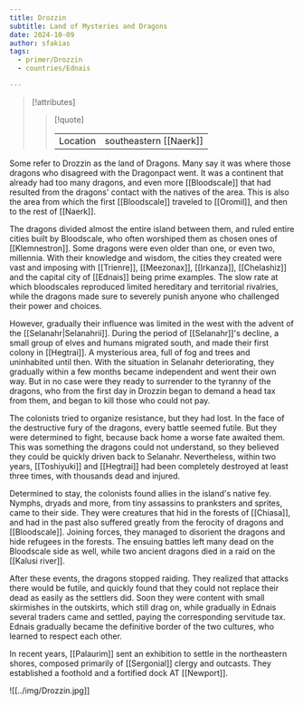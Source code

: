 ```yaml
---
title: Drozzin
subtitle: Land of Mysteries and Dragons
date: 2024-10-09
author: sfakias
tags:
  - primer/Drozzin
  - countries/Ednais

---
```

> [!attributes]
> 
> > [!quote]
> >
> > | | |
> > | --- | --- |
> > | Location | southeastern [[Naerk]] |

Some refer to Drozzin as the land of Dragons. Many say it was where those dragons who disagreed with the Dragonpact went. It was a continent that already had too many dragons, and even more [[Bloodscale]] that had resulted from the dragons' contact with the natives of the area. This is also the area from which the first [[Bloodscale]] traveled to [[Oromil]], and then to the rest of [[Naerk]].

The dragons divided almost the entire island between them, and ruled entire cities built by Bloodscale, who often worshiped them as chosen ones of [[Klemnestron]]. Some dragons were even older than one, or even two, millennia. With their knowledge and wisdom, the cities they created were vast and imposing with [[Trienre]], [[Meezonax]], [[Irkanza]], [[Chelashiz]] and the capital city of [[Ednais]] being prime examples. The slow rate at which bloodscales reproduced limited hereditary and territorial rivalries, while the dragons made sure to severely punish anyone who challenged their power and choices.

However, gradually their influence was limited in the west with the advent of the [[Selanahr|Selanahrii]]. During the period of [[Selanahr]]'s decline, a small group of elves and humans migrated south, and made their first colony in [[Hegtrai]]. A mysterious area, full of fog and trees and uninhabited until then. With the situation in Selanahr deteriorating, they gradually within a few months became independent and went their own way. But in no case were they ready to surrender to the tyranny of the dragons, who from the first day in Drozzin began to demand a head tax from them, and began to kill those who could not pay.

The colonists tried to organize resistance, but they had lost. In the face of the destructive fury of the dragons, every battle seemed futile. But they were determined to fight, because back home a worse fate awaited them. This was something the dragons could not understand, so they believed they could be quickly driven back to Selanahr. Nevertheless, within two years, [[Toshiyuki]] and [[Hegtrai]] had been completely destroyed at least three times, with thousands dead and injured.

Determined to stay, the colonists found allies in the island's native fey. Nymphs, dryads and more, from tiny assassins to pranksters and sprites, came to their side. They were creatures that hid in the forests of [[Chiasa]], and had in the past also suffered greatly from the ferocity of dragons and [[Bloodscale]]. Joining forces, they managed to disorient the dragons and hide refugees in the forests. The ensuing battles left many dead on the Bloodscale side as well, while two ancient dragons died in a raid on the [[Kalusi river]].

After these events, the dragons stopped raiding. They realized that attacks there would be futile, and quickly found that they could not replace their dead as easily as the settlers did. Soon they were content with small skirmishes in the outskirts, which still drag on, while gradually in Ednais several traders came and settled, paying the corresponding servitude tax. Ednais gradually became the definitive border of the two cultures, who learned to respect each other.

In recent years, [[Palaurim]] sent an exhibition to settle in the northeastern shores, composed primarily of [[Sergonial]] clergy and outcasts. They established a foothold and a fortified dock AT [[Newport]].

![[../img/Drozzin.jpg]]